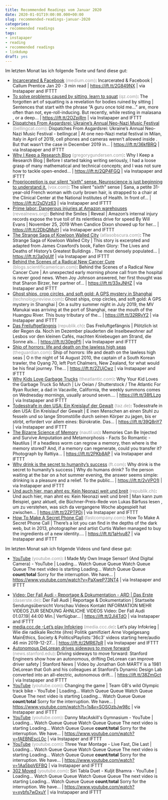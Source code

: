 ```yaml
---
title: Recommended Readings vom Januar 2020
date: 2020-01-01T19:00:00.000+00:00
slug: recommended-readings-januar-2020
categories:
- recommended readings
tags:
- instapaper
- reading
- recommended readings
- linkdump
draft: yes
---
```


Im letzten Monat las ich folgende Texte und fand diese gut:

- [Incarcerated &amp; Facebook](https://medium.com/@callumprentice/incarcerated-facebook-ebfba8885ae3) <span style="color: #999999;">(medium.com)</span>: Incarcerated & Facebook | Callum Prentice Jan 20 · 3 min read | https://ift.tt/2G849NX | via Instapaper and IFTTT
- [To solve problems caused by sitting, learn to squat](https://qz.com/quartzy/1121077/to-solve-problems-caused-by-sitting-learn-to-squat/) <span style="color: #999999;">(qz.com)</span>: The forgotten art of squatting is a revelation for bodies ruined by sitting | Sentences that start with the phrase “A guru once told me…” are, more often than not, eye-roll-inducing. But recently, while resting in malasana , or a deep… | https://ift.tt/2OZpjRm | via Instapaper and IFTTT
- [Dispatches From Asgardsrei: Ukraine’s Annual Neo-Nazi Music Festival](https://www.bellingcat.com/news/2020/01/02/dispatches-from-asgardsrei-ukraines-annual-neo-nazi-music-festival/) <span style="color: #999999;">(bellingcat.com)</span>: Dispatches From Asgardsrei: Ukraine’s Annual Neo-Nazi Music Festival - bellingcat | At one neo-Nazi metal festival in Milan, Italy in April of 2019, cell phones and cameras weren’t allowed inside . But that wasn’t the case in December 2019 in… | https://ift.tt/36kfBRQ | via Instapaper and IFTTT
- [Why I Keep a Research Blog](http://gregorygundersen.com/blog/2020/01/12/why-research-blog/) <span style="color: #999999;">(gregorygundersen.com)</span>: Why I Keep a Research Blog | Before I started taking writing seriously, I had a loose grasp of many mathematical and technical concepts; and I was not sure how to tackle open-ended… | https://ift.tt/2QP4FGQ | via Instapaper and IFTTT
- [Proprioception is our silent “sixth” sense. Neuroscience is just beginning to understand it.](https://www.vox.com/the-highlight/2019/11/22/20920762/proprioception-sixth-sense) <span style="color: #999999;">(vox.com)</span>: The silent "sixth" sense | Sana, a petite 31-year-old French woman with curly brown hair, is strapped to a chair at the Clinical Center at the National Institutes of Health. In front of… | https://ift.tt/2sDVz63 | via Instapaper and IFTTT
- [Prime labor: Dangerous injuries at Amazon warehouses](https://www.revealnews.org/article/behind-the-smiles/) <span style="color: #999999;">(revealnews.org)</span>: Behind the Smiles | Reveal | Amazon’s internal injury records expose the true toll of its relentless drive for speed By Will Evans | November 25, 2019 When Candice Dixon showed up for her… | https://ift.tt/2DbQMuH | via Instapaper and IFTTT
- [The Strange Saga of Kowloon Walled City](https://www.atlasobscura.com/articles/kowloon-walled-city) <span style="color: #999999;">(atlasobscura.com)</span>: The Strange Saga of Kowloon Walled City | This story is excerpted and adapted from James Crawford’s book, Fallen Glory: The Lives and Deaths of History’s Greatest Buildings . The most densely populated… | https://ift.tt/3a0gUIf | via Instapaper and IFTTT
- [Behind the Scenes of a Radical New Cancer Cure](https://blogs.scientificamerican.com/observations/behind-the-scenes-of-a-radical-new-cancer-cure/) <span style="color: #999999;">(blogs.scientificamerican.com)</span>: Behind the Scenes of a Radical New Cancer Cure | An unexpected early morning phone call from the hospital is never good news. When Joy Johnson answered, her first thought was that Sharon Birzer, her partner of… | https://ift.tt/33xJNHZ | via Instapaper and IFTTT
- [Ghost ships, crop circles, and soft gold: A GPS mystery in Shanghai](https://www.technologyreview.com/s/614689/ghost-ships-crop-circles-and-soft-gold-a-gps-mystery-in-shanghai/) <span style="color: #999999;">(technologyreview.com)</span>: Ghost ships, crop circles, and soft gold: A GPS mystery in Shanghai | On a sultry summer night in July 2019, the MV Manukai was arriving at the port of Shanghai, near the mouth of the Huangpu River. This busy tributary of the… | https://ift.tt/32RRyY2 | via Instapaper and IFTTT
- [Das Freiluftgefängnis](https://www.republik.ch/2019/03/16/das-freiluftgefaengnis) <span style="color: #999999;">(republik.ch)</span>: Das Freiluftgefängnis | Plötzlich ist der Regen da. Noch im Dezember plauderten die Insel­bewohner auf Lesbos vor den kleinen Cafés, machten Knie­beugen am Strand, die Sonne als… | https://ift.tt/30egPfi | via Instapaper and IFTTT
- [Ship of horrors: life and death on the lawless high seas](https://www.theguardian.com/world/2019/sep/12/ship-of-horrors-deep-sea-fishing-oyang-70-new-zealand) <span style="color: #999999;">(theguardian.com)</span>: Ship of horrors: life and death on the lawless high seas | O n the night of 14 August 2010, the captain of a South Korean trawler, the Oyang 70, left Port Chalmers, New Zealand, for what would be his final journey. The… | https://ift.tt/2ZUjCwz | via Instapaper and IFTTT
- [Why Kids Love Garbage Trucks](https://www.theatlantic.com/family/archive/2019/12/why-kids-love-garbage-trucks/603193/) <span style="color: #999999;">(theatlantic.com)</span>: Why Your Kid Loves the Garbage Truck So Much | Liv Oeian / Shutterstock / The Atlantic For Ryan Rucker, a dad in Vacaville, California, the weekly summons comes on Wednesday mornings, usually around seven.… | https://ift.tt/38fLLzg | via Instapaper and IFTTT
- [Todesstrafe in den USA: Ein Kreislauf der Gewalt](https://taz.de/Todesstrafe-in-den-USA/!5648715/) <span style="color: #999999;">(taz.de)</span>: Todesstrafe in den USA: Ein Kreislauf der Gewalt | E inen Menschen an einen Stuhl zu fesseln und so lange Stromstöße durch seinen Körper zu jagen, bis er stirbt, erfordert vor allem eines: Bürokratie. Das… | https://ift.tt/39Q8nY7 | via Instapaper and IFTTT
- [The Bizarre Science of Memory](http://nautil.us/blog/memories-can-be-injected-and-survive-amputation-and-metamorphosis) <span style="color: #999999;">(nautil.us)</span>: Memories Can Be Injected and Survive Amputation and Metamorphosis - Facts So Romantic - Nautilus | If a headless worm can regrow a memory, then where is the memory stored? And, if a memory can regenerate, could you transfer it? Photograph by Rattiya… | https://ift.tt/2PKb8AP | via Instapaper and IFTTT
- [Why drink is the secret to humanity’s success](https://www.ft.com/content/c5ce0834-9a64-11e8-9702-5946bae86e6d) <span style="color: #999999;">(ft.com)</span>: Why drink is the secret to humanity’s success | Why do humans drink? To the person waiting at the bar on a hot summer evening, the answer seems simple: drinking is a pleasure and a relief. To the public… | https://ift.tt/2vVPO1l | via Instapaper and IFTTT
- [Und auch hier, man ahnt es: Kein Neonazi weit und breit](https://www.republik.ch/2019/12/02/und-auch-hier-man-ahnt-es-kein-neonazi-weit-und-breit) <span style="color: #999999;">(republik.ch)</span>: Und auch hier, man ahnt es: Kein Neonazi weit und breit | Man kann zum Beispiel, ganz aktuell, die Büchner-Preis-Rede von Lukas Bärfuss lesen , um zu verstehen, was sich da vergangene Woche abgespielt hat zwischen… | https://ift.tt/2ZPTPDj | via Instapaper and IFTTT
- [How To Make A Secret Phone Call](https://www.fastcompany.com/3044637/secret-phone-network) <span style="color: #999999;">(fastcompany.com)</span>: How To Make A Secret Phone Call | There’s a lot you can find in the depths of the dark web, but in 2013, photographer and artist Curtis Wallen managed to buy the ingredients of a new identity.… | https://ift.tt/1aHvu87 | via Instapaper and IFTTT

Im letzten Monat sah ich folgende Videos und fand diese gut:



* [YouTube](https://www.youtube.com/watch?v=PaXweP73NT4) <span style="color: #999999;">(youtube.com)</span>: I Made My Own Image Sensor! (And Digital Camera) - YouTube | Loading... Watch Queue Queue Watch Queue Queue The next video is starting Loading... Watch Queue Queue __count__/__total__ Sorry for the interruption. We have… | https://www.youtube.com/watch?v=PaXweP73NT4 | via Instapaper and IFTTT

- [Video: Der Fall Audi - Reportage &amp; Dokumentation - ARD | Das Erste](https://www.daserste.de/information/reportage-dokumentation/dokus/videos/der-fall-audi-video-102.html) <span style="color: #999999;">(daserste.de)</span>: Der Fall Audi | Reportage & Dokumentation | Startseite Sendungsübersicht Vorschau Videos Kontakt INFORMATION MEHR VIDEOS ZUR SENDUNG ÄHNLICHE VIDEOS Video: Der Fall Audi 01.07.19| 44:00 Min.| Verfügbar… | https://ift.tt/2JI4TdO | via Instapaper and IFTTT
- [media.ccc.de -Let’s play Infokrieg](https://media.ccc.de/v/36c3-10639-let_s_play_infokrieg) <span style="color: #999999;">(media.ccc.de)</span>: Let’s play Infokrieg | Wie die radikale Rechte (ihre) Politik gamifiziert Arne Vogelgesang MainEthics, Society & PoliticsPlaylists:'36c3' videos starting here/audio 46 min 2019-12-27… | https://ift.tt/2MR67pR | via Instapaper and IFTTT
- [Autonomous DeLorean drives sideways to move forward](https://news.stanford.edu/2019/12/20/autonomous-delorean-drives-sideways-move-forward/) <span style="color: #999999;">(news.stanford.edu)</span>: Driving sideways to move forward: Stanford Engineers show how an autonomous, drifting DeLorean can improve driver safety | Stanford News | Video by Jonathan Goh MARTY is a 1981 DeLorean that Goh and his colleagues at Stanford’s Dynamic Design Lab converted into an all-electric, autonomous drift… | https://ift.tt/38ZmGct | via Instapaper and IFTTT
- [YouTube](https://www.youtube.com/watch?t=1s&amp;v=SOSOzbJw98c) <span style="color: #999999;">(youtube.com)</span>: Changing the game | Team GB's wild Olympic track bike - YouTube | Loading... Watch Queue Queue Watch Queue Queue The next video is starting Loading... Watch Queue Queue __count__/__total__ Sorry for the interruption. We have… | https://www.youtube.com/watch?t=1s&v=SOSOzbJw98c | via Instapaper and IFTTT
- [YouTube](https://www.youtube.com/watch?v=fAEBNEscL0c) <span style="color: #999999;">(youtube.com)</span>: Danny MacAskill's Gymnasium - YouTube | Loading... Watch Queue Queue Watch Queue Queue The next video is starting Loading... Watch Queue Queue __count__/__total__ Sorry for the interruption. We have… | https://www.youtube.com/watch?v=fAEBNEscL0c | via Instapaper and IFTTT
- [YouTube](https://www.youtube.com/watch?v=1Aa5bpVEFBQ) <span style="color: #999999;">(youtube.com)</span>: Three Year Montage - Live Fast, Die Last | Loading... Watch Queue Queue Watch Queue Queue The next video is starting Loading... Watch Queue Queue __count__/__total__ Sorry for the interruption. We have… | https://www.youtube.com/watch?v=1Aa5bpVEFBQ | via Instapaper and IFTTT
- [302 Moved](https://www.youtube.com/watch?v=xybfs7wDxuY) <span style="color: #999999;">(youtube.com)</span>: Siri Tabla Duet - Kuljit Bhamra - YouTube | Loading... Watch Queue Queue Watch Queue Queue The next video is starting Loading... Watch Queue Queue __count__/__total__ Sorry for the interruption. We have… | https://www.youtube.com/watch?v=xybfs7wDxuY | via Instapaper and IFTTT